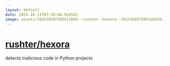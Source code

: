 ```yaml
---
layout: default
date: 2025-10-11T03:59:04.914562
image: assets/20251010T205413869--rushter--hexora--20251010T205528459--cropped.png
---
```


# [rushter/hexora](https://github.com/rushter/hexora)

detects malicious code in Python projects

